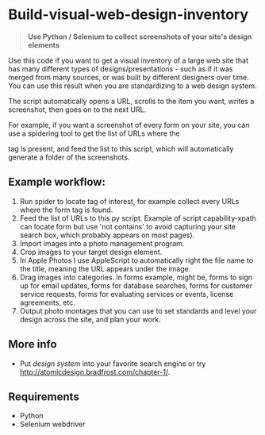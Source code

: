 # Build-visual-web-design-inventory
> **Use Python / Selenium to collect screenshots of your site's design elements**

Use this code if you want to get a visual inventory of a large web site that has many different types of designs/presentations - such as if it was merged from many sources, or was built by different designers over time. You can use this result when you are standardizing to a web design system.

The script automatically opens a URL, scrolls to the item you want, writes a screenshot, then goes on to the next URL.

For example, if you want a screenshot of every form on your site, you can use a spidering tool to get the list of URLs where the <form> tag is present, and feed the list to this script, which will automatically generate a folder of the screenshots.


## Example workflow:

1. Run spider to locate tag of interest, for example collect every URLs where the form tag is found.
2. Feed the list of URLs to this py script. Example of script capability-xpath can locate form but use 'not contains' to avoid capturing your site search box, which probably appears on most pages).
3. Import images into a photo management program.
4. Crop images to your target design element.
5. In Apple Photos I use AppleScript to automatically right the file name to the title, meaning the URL appears under the image.
5. Drag images into categories. In forms example, might be, forms to sign up for email updates, forms for database searches, forms for customer service requests, forms for evaluating services or events, license agreements, etc.
6. Output photo montages that you can use to set standards and level your design across the site, and plan your work.


## More info

* Put _design system_ into your favorite search engine or try http://atomicdesign.bradfrost.com/chapter-1/.


## Requirements

* Python
* Selenium webdriver
